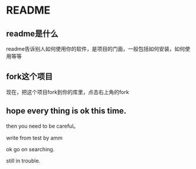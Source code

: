 # README

## readme是什么

readme告诉别人如何使用你的软件，是项目的门面，一般包括如何安装，如何使用等等

## fork这个项目

现在，把这个项目fork到你的库里，点击右上角的fork

## hope every thing is ok this time.

then you need to be careful。

write from test by amm

ok go on searching.

still in trouble.